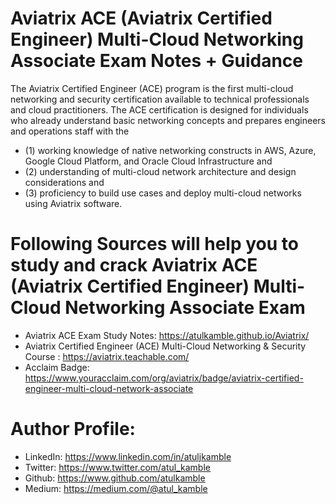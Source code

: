 # Aviatrix ACE (Aviatrix Certified Engineer) Multi-Cloud Networking Associate Exam Notes + Guidance

The Aviatrix Certified Engineer (ACE) program is the first multi-cloud networking and security certification available to technical professionals and cloud practitioners. 
The ACE certification is designed for individuals who already understand basic networking concepts and prepares engineers and operations staff with the 
- (1) working knowledge of native networking constructs in AWS, Azure, Google Cloud Platform, and Oracle Cloud Infrastructure and 
- (2) understanding of multi-cloud network architecture and design considerations and 
- (3) proficiency to build use cases and deploy multi-cloud networks using Aviatrix software.

# Following Sources will help you to study and crack Aviatrix ACE (Aviatrix Certified Engineer) Multi-Cloud Networking Associate Exam

- Aviatrix ACE Exam Study Notes: https://atulkamble.github.io/Aviatrix/
- Aviatrix Certified Engineer (ACE) Multi-Cloud Networking & Security Course : https://aviatrix.teachable.com/
- Acclaim Badge: https://www.youracclaim.com/org/aviatrix/badge/aviatrix-certified-engineer-multi-cloud-network-associate

# Author Profile:
- LinkedIn: https://www.linkedin.com/in/atuljkamble 
- Twitter: https://www.twitter.com/atul_kamble
- Github: https://www.github.com/atulkamble
- Medium: https://medium.com/@atul_kamble
